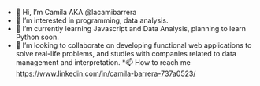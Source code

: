 * 👋 Hi, I’m  Camila AKA @lacamibarrera		
* 👀 I’m interested in programming, data analysis.
* 🌱 I’m currently learning Javascript and Data Analysis, planning to learn Python soon.
* 💞️ I’m looking to collaborate on developing functional web applications to solve real-life problems,
and studies with companies related to data management and interpretation.
 *📫 How to reach me  https://www.linkedin.com/in/camila-barrera-737a0523/
